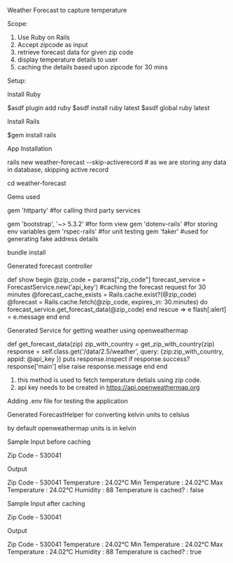Weather Forecast to capture temperature

Scope: 

1. Use Ruby on Rails
2. Accept zipcode as input
3. retrieve forecast data for given zip code
4. display temperature details to user
5. caching the details based upon zipcode for 30 mins

Setup:

Install Ruby

$asdf plugin add ruby
$asdf install ruby latest
$asdf global ruby latest

Install Rails

$gem install rails

App Installation

rails new weather-forecast --skip-activerecord # as we are storing any data in database, skipping active record

cd weather-forecast

Gems used

gem 'httparty' #for calling third party services

gem 'bootstrap', '~> 5.3.2' #for form view
gem 'dotenv-rails' #for storing env variables
gem 'rspec-rails' #for unit testing
gem 'faker' #used for generating fake address details

bundle install


Generated forecast controller

def show
  begin
    @zip_code = params["zip_code"]
    forecast_service = ForecastService.new('api_key')
    #caching the forecast request for 30 minutes
    @forecast_cache_exists = Rails.cache.exist?(@zip_code) 
    @forecast = Rails.cache.fetch(@zip_code, expires_in: 30.minutes) do
      forecast_service.get_forecast_data(@zip_code)
    end 
  rescue => e
    flash[:alert] = e.message
  end
end


Generated Service for getting weather using openweathermap

  def get_forecast_data(zip)
    zip_with_country = get_zip_with_country(zip)
    response = self.class.get('/data/2.5/weather', query: {zip:zip_with_country, appid: @api_key })
    puts response.inspect
    if response.success?
      response['main']
    else
      raise response.message
    end
  end


1. this method is used to fetch temperature detials using zip code.
2. api key needs to be created in https://api.openweathermap.org

Adding .env file for testing the application 

Generated ForecastHelper for converting kelvin units to celsius

by default openweathermap units is in kelvin



Sample Input before caching 

Zip Code - 530041

Output

Zip Code - 530041
Temperature : 24.02°C
Min Temperature : 24.02°C
Max Temperature : 24.02°C
Humidity : 88
Temperature is cached? : false

Sample Input after caching 

Zip Code - 530041

Output

Zip Code - 530041
Temperature : 24.02°C
Min Temperature : 24.02°C
Max Temperature : 24.02°C
Humidity : 88
Temperature is cached? : true